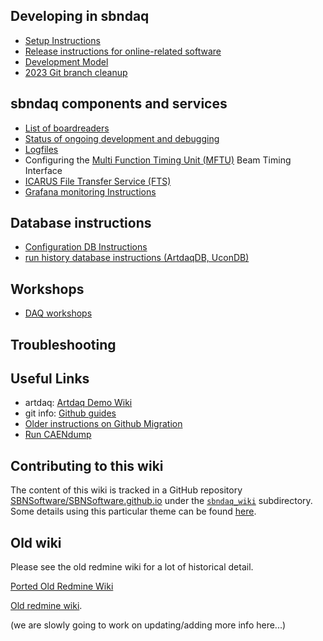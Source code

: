 Developing in sbndaq
----------------------------------------------

* [Setup Instructions](Installation)
* [Release instructions for online-related software](ReleaseInstructions)
* [Development Model](DevModel)
* [2023 Git branch cleanup](2023BranchCleanup)


sbndaq components and services
----------------------------------------------
* [List of boardreaders](Boardreaders.md)
* [Status of ongoing development and debugging](development/development.md)
* [Logfiles](DAQLogfiles.md)
* Configuring the [Multi Function Timing Unit (MFTU)](ACnet/MFTU.md) Beam Timing Interface
* [ICARUS File Transfer Service (FTS)](ICARUS_FTS.md)
* [Grafana monitoring Instructions](grafana.md)

Database instructions
---
* [Configuration DB Instructions](configurationDB.md)
* [run history database instructions (ArtdaqDB, UconDB)](run_history.md)


Workshops
---------
* [DAQ workshops](DAQworkshops.md)

Troubleshooting
----------------------------------------------



Useful Links
---
* artdaq: [Artdaq Demo Wiki](https://cdcvs.fnal.gov/redmine/projects/artdaq-demo/wiki)
* git info: [Github guides](https://guides.github.com/)
* [Older instructions on Github Migration](GithubMigration.md)
* [Run CAENdump](CAENdump_setup.md)



Contributing to this wiki
----------------------------------------------


The content of this wiki is tracked in a GitHub repository [SBNSoftware/SBNSoftware.github.io](https://github.com/SBNSoftware/SBNSoftware.github.io)
under the
[`sbndaq_wiki`](https://github.com/SBNSoftware/SBNSoftware.github.io/tree/master/sbndaq_wiki)
subdirectory. Some details using this particular theme can be found [here](https://github.com/chrisrhymes/bulma-clean-theme).



Old wiki
----------------------------------------------
Please
see the old redmine wiki for a lot of historical detail.

[Ported Old Redmine Wiki](../sbndaq_oldwiki/Wiki)

[Old redmine wiki](https://cdcvs.fnal.gov/redmine/projects/sbndaq/wiki).

(we are slowly going to work on updating/adding more info here...)
